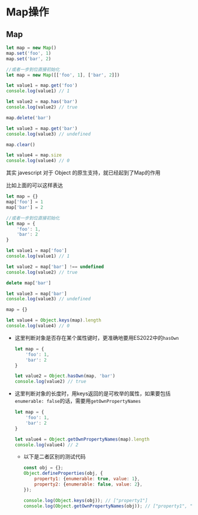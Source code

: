 # Map操作

## Map

```js
let map = new Map()
map.set('foo', 1)
map.set('bar', 2)

//或者一步到位直接初始化
let map = new Map([['foo', 1], ['bar', 2]])

let value1 = map.get('foo')
console.log(value1) // 1

let value2 = map.has('bar')
console.log(value2) // true

map.delete('bar')

let value3 = map.get('bar')
console.log(value3) // undefined

map.clear()

let value4 = map.size
console.log(value4) // 0
```

其实 javescript 对于 Object 的原生支持，就已经起到了Map的作用

比如上面的可以这样表达

```js
let map = {}
map['foo'] = 1
map['bar'] = 2

//或者一步到位直接初始化
let map = {
    'foo': 1,
    'bar': 2
}

let value1 = map['foo']
console.log(value1) // 1

let value2 = map['bar'] !== undefined
console.log(value2) // true

delete map['bar']

let value3 = map['bar']
console.log(value3) // undefined

map = {}

let value4 = Object.keys(map).length
console.log(value4) // 0
```

- 这里判断对象是否存在某个属性键时，更准确地要用ES2022中的`hasOwn`
    ```js
    let map = {
        'foo': 1,
        'bar': 2
    }
    
    let value2 = Object.hasOwn(map, 'bar')
    console.log(value2) // true
    ```

- 这里判断对象的长度时，用keys返回的是可枚举的属性，如果要包括`enumerable: false`的话，需要用`getOwnPropertyNames`
    ```js
    let map = {
        'foo': 1,
        'bar': 2
    }

    let value4 = Object.getOwnPropertyNames(map).length
    console.log(value4) // 2
    ```
    - 以下是二者区别的测试代码
        ```js
        const obj = {};
        Object.defineProperties(obj, {
            property1: {enumerable: true, value: 1},
            property2: {enumerable: false, value: 2},
        });
        
        console.log(Object.keys(obj)); // ["property1"]
        console.log(Object.getOwnPropertyNames(obj)); // ["property1", "property2"]
        ```
        

